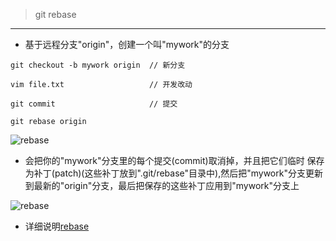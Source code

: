 > git rebase
--------------------------------------------------

* 基于远程分支"origin"，创建一个叫"mywork"的分支

```
git checkout -b mywork origin  // 新分支

vim file.txt                   // 开发改动

git commit                     // 提交

git rebase origin
```
![rebase](http://gitbook.liuhui998.com/assets/images/figure/rebase3.png "rebase")

* 会把你的"mywork"分支里的每个提交(commit)取消掉，并且把它们临时 保存为补丁(patch)(这些补丁放到".git/rebase"目录中),然后把"mywork"分支更新 到最新的"origin"分支，最后把保存的这些补丁应用到"mywork"分支上

![rebase](http://gitbook.liuhui998.com/assets/images/figure/rebase4.png "rebase")

* 详细说明[rebase](http://gitbook.liuhui998.com/4_2.html)